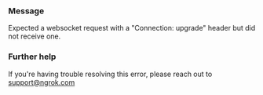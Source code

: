 
### Message
Expected a websocket request with a "Connection: upgrade" header but did not receive one.

### Further help
If you're having trouble resolving this error, please reach out to [support@ngrok.com](mailto:support@ngrok.com?subject=Help%20with%20ERR_NGROK_3206)

